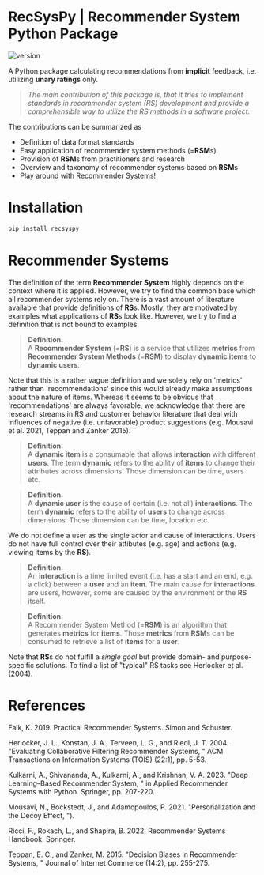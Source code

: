 # RecSysPy | Recommender System Python Package

![version](https://img.shields.io/badge/version-0.0.4-blue)

A Python package calculating recommendations from **implicit** feedback, i.e. utilizing **unary ratings** only.

> _The main contribution of this package is, that it tries to implement standards in recommender system (RS) development and provide a comprehensible way to utilize the RS methods in a software project._

The contributions can be summarized as
* Definition of data format standards
* Easy application of recommender system methods (=**RSM**s)
* Provision of **RSM**s from practitioners and research
* Overview and taxonomy of recommender systems based on **RSM**s
* Play around with Recommender Systems!
# Installation

```cmd
pip install recsyspy
```

# Recommender Systems

The definition of the term **Recommender System** highly depends on the context where it is applied. However, we try to find the common base which all recommender systems rely on.
There is a vast amount of literature available that provide definitions of **RS**s. Mostly, they are motivated by examples what applications of **RS**s look like. However, we try to find a definition that is not bound to examples.

> **Definition.**<br/> A **Recommender System** (=**RS**) is a service that utilizes **metrics** from **Recommender System Methods** (=**RSM**) to display **dynamic items** to **dynamic users**.

Note that this is a rather vague definition and we solely rely on 'metrics' rather than 'recommendations' since this would already make assumptions about the nature of items. Whereas it seems to be obvious that 'recommendations' are always favorable, we acknowledge that there are research streams in RS and customer behavior literature that deal with influences of negative (i.e. unfavorable) product suggestions (e.g. Mousavi et al. 2021, Teppan and Zanker 2015).

> **Definition.**<br/> A **dynamic item** is a consumable that allows **interaction** with different **users**. The term **dynamic** refers to the ability of **items** to change their attributes across dimensions. Those dimension can be time, users etc.

> **Definition.**<br/> A **dynamic user** is the cause of certain (i.e. not all) **interactions**. The term **dynamic** refers to the ability of **users** to change across dimensions. Those dimension can be time, location etc.

We do not define a user as the single actor and cause of interactions. Users do not have full control over their attibutes (e.g. age) and actions (e.g. viewing items by the **RS**).

> **Definition.**<br/> An **interaction** is a time limited event (i.e. has a start and an end, e.g. a click) between a **user** and an **item**. The main cause for **interactions** are users, however, some are caused by the environment or the **RS** itself.

> **Definition.**<br/> A Recommender System Method (=**RSM**) is an algorithm that generates **metrics** for **items**. Those **metrics** from **RSM**s can be consumed  to retrieve a list of **items** for a **user**.

Note that **RS**s do not fulfill a _single goal_ but provide domain- and purpose-specific solutions. To find a list of "typical" RS tasks see Herlocker et al. (2004).

# References

Falk, K. 2019. Practical Recommender Systems. Simon and Schuster.

Herlocker, J. L., Konstan, J. A., Terveen, L. G., and Riedl, J. T. 2004. "Evaluating Collaborative Filtering Recommender Systems, " ACM Transactions on Information Systems (TOIS) (22:1), pp. 5-53.

Kulkarni, A., Shivananda, A., Kulkarni, A., and Krishnan, V. A. 2023. "Deep Learning–Based Recommender System, " in Applied Recommender Systems with Python. Springer, pp. 207-220.

Mousavi, N., Bockstedt, J., and Adamopoulos, P. 2021. "Personalization and the Decoy Effect, ").

Ricci, F., Rokach, L., and Shapira, B. 2022. Recommender Systems Handbook. Springer.

Teppan, E. C., and Zanker, M. 2015. "Decision Biases in Recommender Systems, " Journal of Internet Commerce (14:2), pp. 255-275.
